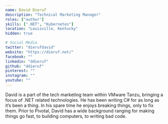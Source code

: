 ```yaml
---
name: David Dieruf
description: "Technical Marketing Manager"
roles: ["author"]
skills: [".NET", "Kubernetes"]
location: "Louisville, Kentucky"
hidden: true

# Social Media 
twitter: "dierufdavid"
website: "https://dieruf.net/"
facebook: ""
linkedin: "ddieruf"
github: "ddieruf"
pinterest: ""
instagram: ""
youtube: ""
---
```

<!-- markdownlint-disable MD041-->
David is a part of the tech marketing team within VMware Tanzu, bringing a focus of .NET related technologies. He has been writing C# for as long as it’s been a thing. In his spare time he enjoys breaking things, only to fix them. Prior to Pivotal, David has a wide background ranging for making things go fast, to building computers, to writing bad code.

<!--more-->
